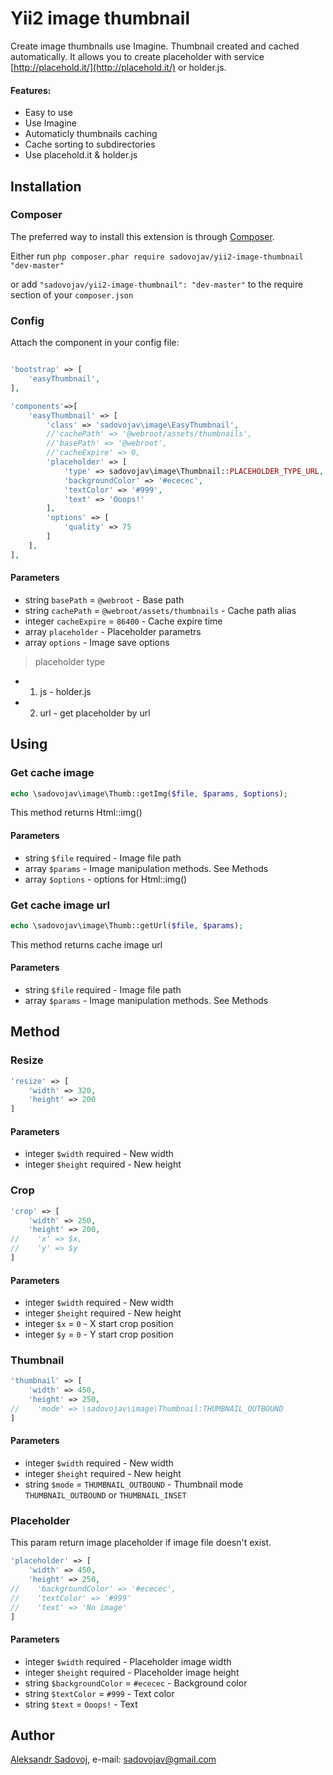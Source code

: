 # Yii2 image thumbnail

Create image thumbnails use Imagine. Thumbnail created and cached automatically.
It allows you to create placeholder with service [http://placehold.it/](http://placehold.it/) or holder.js.

#### Features:
- Easy to use
- Use Imagine
- Automaticly thumbnails caching
- Cache sorting to subdirectories
- Use placehold.it & holder.js

## Installation

### Composer

The preferred way to install this extension is through [Composer](http://getcomposer.org/).

Either run ```php composer.phar require sadovojav/yii2-image-thumbnail "dev-master"```

or add ```"sadovojav/yii2-image-thumbnail": "dev-master"``` to the require section of your ```composer.json```

### Config

Attach the component in your config file:

```php

'bootstrap' => [
    'easyThumbnail',
],

'components'=>[
    'easyThumbnail' => [
        'class' => 'sadovojav\image\EasyThumbnail',
        //'cachePath' => '@webroot/assets/thumbnails',
        //'basePath' => '@webroot',
        //'cacheExpire' => 0,
        'placeholder' => [
            'type' => sadovojav\image\Thumbnail::PLACEHOLDER_TYPE_URL,
            'backgroundColor' => '#ececec',
            'textColor' => '#999',
            'text' => 'Ooops!'
        ],
        'options' => [
            'quality' => 75
        ]
    ],
],
```
#### Parameters
- string `basePath` = `@webroot` - Base path
- string `cachePath` = `@webroot/assets/thumbnails` - Cache path alias
- integer `cacheExpire` = `86400` - Cache expire time
- array `placeholder` - Placeholder parametrs
- array `options` - Image save options

> placeholder type
- 1. js - holder.js
- 2. url - get placeholder by url

## Using

### Get cache image
```php
echo \sadovojav\image\Thumb::getImg($file, $params, $options);
```
This method returns Html::img()

#### Parameters
- string `$file` required - Image file path
- array `$params` - Image manipulation methods. See Methods
- array `$options` - options for Html::img()

### Get cache image url
```php
echo \sadovojav\image\Thumb::getUrl($file, $params);
```
This method returns cache image url

#### Parameters
- string `$file` required - Image file path
- array `$params` - Image manipulation methods. See Methods

## Method

### Resize
```php
'resize' => [
    'width' => 320,
    'height' => 200
]
```
#### Parameters
- integer `$width` required - New width
- integer `$height` required - New height

### Crop
```php
'crop' => [
    'width' => 250,
    'height' => 200,
//    'x' => $x,
//    'y' => $y
]
```
#### Parameters
- integer `$width` required - New width
- integer `$height` required - New height
- integer `$x` = `0` - X start crop position
- integer `$y` = `0` - Y start crop position

### Thumbnail
```php
'thumbnail' => [
    'width' => 450,
    'height' => 250,
//    'mode' => \sadovojav\image\Thumbnail:THUMBNAIL_OUTBOUND
]
```
#### Parameters
- integer `$width` required - New width
- integer `$height` required - New height
- string `$mode` = `THUMBNAIL_OUTBOUND` - Thumbnail mode `THUMBNAIL_OUTBOUND` or `THUMBNAIL_INSET`

### Placeholder
This param return image placeholder if image file doesn't exist.
```php
'placeholder' => [
    'width' => 450,
    'height' => 250,
//    'backgroundColor' => '#ececec',
//    'textColor' => '#999'
//    'text' => 'No image'
]
```
#### Parameters
- integer `$width` required - Placeholder image width
- integer `$height` required - Placeholder image height
- string `$backgroundColor` = `#ececec` - Background color
- string `$textColor` = `#999` - Text color
- string `$text` = `Ooops!` - Text

## Author

[Aleksandr Sadovoj](https://github.com/sadovojav/), e-mail: [sadovojav@gmail.com](mailto:sadovojav@gmail.com)